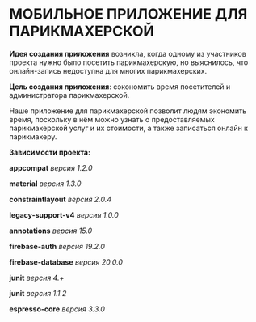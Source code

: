 # МОБИЛЬНОЕ ПРИЛОЖЕНИЕ ДЛЯ ПАРИКМАХЕРСКОЙ
__Идея создания приложения__ возникла, когда одному из участников проекта нужно было посетить парикмахерскую, но выяснилось, что онлайн-запись недоступна для многих парикмахерских.

__Цель создания приложения__: сэкономить время посетителей и администратора парикмахерской.

Наше приложение для парикмахерской позволит людям экономить время, поскольку в нём можно узнать о предоставляемых парикмахерской услуг и их стоимости, а также записаться онлайн к парикмахеру.

__Зависимости проекта:__

__appcompat__ _версия 1.2.0_

__material__ _версия 1.3.0_

__constraintlayout__ _версия 2.0.4_

__legacy-support-v4__ _версия 1.0.0_

__annotations__ _версия 15.0_

__firebase-auth__ _версия 19.2.0_

__firebase-database__ _версия 20.0.0_

__junit__ _версия 4.+_

__junit__ _версия 1.1.2_

__espresso-core__ _версия 3.3.0_
